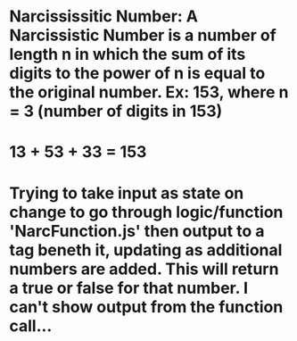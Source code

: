 # Narcississitic Number: A Narcissistic Number is a number of length n in which the sum of its digits to the power of n is equal to the original number. Ex: 153, where n = 3 (number of digits in 153)
# 13 + 53 + 33 = 153

# Trying to take input as state on change to go through logic/function 'NarcFunction.js' then output to a tag beneth it, updating as additional numbers are added. This will return a true or false for that number. I can't show output from the function call... 